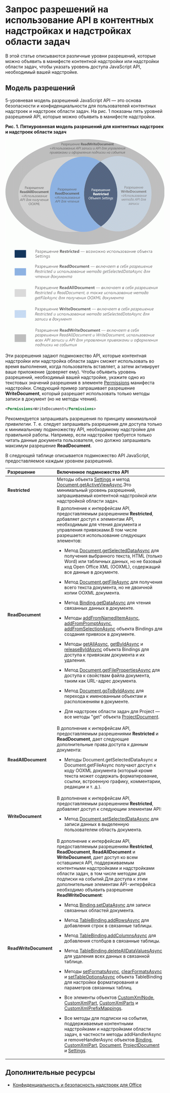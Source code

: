 
# Запрос разрешений на использование API в контентных надстройках и надстройках области задач
В этой статье описываются различные уровни разрешений, которые можно объявить в манифесте контентной надстройки или надстройки области задач, чтобы указать уровень доступа JavaScript API, необходимый вашей надстройке. 




## Модель разрешений


5-уровневая модель разрешений JavaScript API — это основа безопасности и конфиденциальности для пользователей контентных надстроек и надстроек области задач. На рис. 1 показаны пять уровней разрешений API, которые можно объявить в манифесте надстройки.


**Рис. 1. Пятиуровневая модель разрешений для контентных надстроек и надстроек области задач**

![Уровни разрешений для приложений области задач](../../images/off15appsdk_TaskPaneAppPermission.gif)



Эти разрешения задают подмножество API, которые контентная надстройки или надстройка области задач сможет использовать во время выполнения, когда пользователь вставляет, а затем активирует ваше приложение (доверяет ему). Чтобы объявить уровень разрешений, необходимый вашей надстройке, укажите одно из текстовых значений разрешения в элементе [Permissions](http://msdn.microsoft.com/en-us/library/d4cfe645-353d-8240-8495-f76fb36602fe%28Office.15%29.aspx) манифеста надстройки. Следующий пример запрашивает разрешение **WriteDocument**, который разрешает использовать только методы записи в документ (но не методы чтения).




```XML
<Permissions>WriteDocument</Permissions>
```

Рекомендуется запрашивать разрешения по принципу  _минимальной привилегии_. Т. е. следует запрашивать разрешения для доступа только к минимальному подмножеству API, необходимому надстройке для правильной работы. Например, если надстройке требуется только читать данные документа пользователя, оно должно запрашивать максимум разрешение **ReadDocument**.

В следующей таблице описывается подмножество API JavaScript, предоставляемое каждым уровнем разрешений.



|**Разрешение**|**Включенное подмножество API**|
|:-----|:-----|
|**Restricted**|Методы объекта [Settings](../../reference/shared/settings.md) и метод [Document.getActiveViewAsync](../../reference/shared/document.getactiveviewasync.md).Это минимальный уровень разрешений, запрашиваемый контентной надстройкой или надстройкой области задач.|
|**ReadDocument**|В дополнение к интерфейсам API, предоставляемым разрешением  **Restricted**, добавляет доступ к элементам API, необходимым для чтения документа и управления привязками.В том числе разрешается использование следующих элементов:<br/><ul><li>Метод <a href="http://msdn.microsoft.com/en-us/library/f85ad02c-64f0-4b73-87f6-7f521b3afd69(Office.15).aspx" target="_blank">Document.getSelectedDataAsync</a> для получения выбранного текста, HTML (только Word) или табличных данных, но не базовый код Open Office XML (OOXML), содержащий все данные в документе.</p></li><li><p>Метод <a href="http://msdn.microsoft.com/en-us/library/78047418-89c4-4c7d-9427-4735b8559518(Office.15).aspx" target="_blank">Document.getFileAsync</a> для получения всего текста документа, но не двоичной копии OOXML документа.</p></li><li><p>Метод <a href="http://msdn.microsoft.com/en-us/library/5372ffd8-579d-4fcb-9e5b-e9a2128f3201(Office.15).aspx" target="_blank">Binding.getDataAsync</a> для чтения связанных данных в документе.</p></li><li><p>Методы <a href="http://msdn.microsoft.com/en-us/library/afbadac7-60c7-47cb-9477-6e9466ded44c(Office.15).aspx" target="_blank">addFromNamedItemAsync</a>, <a href="http://msdn.microsoft.com/en-us/library/9dc03608-b08b-4700-8be1-3c86ae236799(Office.15).aspx" target="_blank">addFromPromptAsync</a>, <a href="http://msdn.microsoft.com/en-us/library/edc99214-e63e-43f2-9392-97ead42fc155(Office.15).aspx" target="_blank">addFromSelectionAsync</a> объекта <span class="keyword">Bindings</span> для создания привязок в документе.</p></li><li><p>Методы <a href="http://msdn.microsoft.com/en-us/library/ef902b73-cc4c-4551-95de-d8a51eeba82f(Office.15).aspx" target="_blank">getAllAsync</a>, <a href="http://msdn.microsoft.com/en-us/library/2727c891-bc05-465c-9324-113fbfeb3fbb(Office.15).aspx" target="_blank">getByIdAsync</a> и <a href="http://msdn.microsoft.com/en-us/library/ad285984-8b44-435d-9b84-f0ade570c896(Office.15).aspx" target="_blank">releaseByIdAsync</a> объекта <span class="keyword">Bindings</span> для доступа к привязкам документа и их удаления.</p></li><li><p>Метод <a href="http://msdn.microsoft.com/en-us/library/2533a563-95ae-4d52-b2d5-a6783e4ef5b4(Office.15).aspx" target="_blank">Document.getFilePropertiesAsync</a> для доступа к свойствам файла документа, таким как URL-адрес документа.</p></li><li><p>Метод <a href="http://msdn.microsoft.com/en-us/library/35dda81c-235e-4eab-8a77-9acb3b73a380(Office.15).aspx" target="_blank">Document.goToByIdAsync</a> для перехода к именованным объектам и расположениям в документе.</p></li><li><p>Для надстроек области задач для Project — все методы "get" объекта <a href="http://msdn.microsoft.com/en-us/library/1908af4f-93b9-4859-87e3-06942014fae1(Office.15).aspx" target="_blank">ProjectDocument</a>. </p></li></ul>|
|**ReadAllDocument**|В дополнение к интерфейсам API, предоставляемым разрешениями  **Restricted** и **ReadDocument**, дает следующие дополнительные права доступа к данным документа:<br/><ul><li><p>Методы <span class="keyword">Document.getSelectedDataAsync</span> и <span class="keyword">Document.getFileAsync</span> получают доступ к коду OOXML документа (который кроме текста может содержать форматирование, ссылки, встроенную графику, комментарии, редакции и т. д.).</p></li></ul>|
|**WriteDocument**|В дополнение к интерфейсам API, предоставляемым разрешением  **Restricted**, добавляет доступ к следующим элементам API:<br/><ul><li><p>Метод <a href="http://msdn.microsoft.com/en-us/library/998f38dc-83bd-4659-a759-4758c632a6ef(Office.15).aspx" target="_blank">Document.setSelectedDataAsync</a> для записи данных в выделенную пользователем область документа.</p></li></ul>|
|**ReadWriteDocument**|В дополнение к интерфейсам API, предоставляемым разрешениям  **Restricted**,  **ReadDocument**,  **ReadAllDocument** и **WriteDocument**, дает доступ ко всем оставшимся API, поддерживаемым контентными надстройками и надстройками области задач, в том числе методам для подписки на событий.Для доступа к этим дополнительные элементам API-интерфейса необходимо объявить разрешение  **ReadWriteDocument**:<br/><ul><li><p>Метод <a href="http://msdn.microsoft.com/en-us/library/6a59bb6d-40b6-4a95-9b98-d70d4616de09(Office.15).aspx" target="_blank">Binding.setDataAsync</a> для записи связанных областей документа.</p></li><li><p>Метод <a href="http://msdn.microsoft.com/en-us/library/1cd23454-8435-4e13-98b3-d0d29ed278a8(Office.15).aspx" target="_blank">TableBinding.addRowsAsync</a> для добавления строк в связанные таблицы.</p></li><li><p>Метод <a href="http://msdn.microsoft.com/en-us/library/8f1bfa81-3850-4ea1-ba2e-c9bcf5847a44(Office.15).aspx" target="_blank">TableBinding.addColumnsAsync</a> для добавления столбцов в связанные таблицы.</p></li><li><p>Метод <a href="http://msdn.microsoft.com/en-us/library/8f5cc783-384d-4520-a218-190dfed74dd2(Office.15).aspx" target="_blank">TableBinding.deleteAllDataValuesAsync</a> для удаления всех данных в связанной таблице.</p></li><li><p>Методы <a href="http://msdn.microsoft.com/en-us/library/49712906-f582-4055-9ef8-6edde6e97679(Office.15).aspx" target="_blank">setFormatsAsync</a>, <a href="http://msdn.microsoft.com/en-us/library/cc56e9c0-b33c-4d9b-b676-a7e50f757c10(Office.15).aspx" target="_blank">clearFormatsAsync</a> и <a href="http://msdn.microsoft.com/en-us/library/2885fc57-4527-4ca4-a43d-9ee447ec27d3(Office.15).aspx" target="_blank">setTableOptionsAsync</a> объекта <span class="keyword">TableBinding</span> для настройки форматирования и параметров связанных таблиц.</p></li><li><p>Все элементы объектов <a href="http://msdn.microsoft.com/en-us/library/dc1518de-47fa-4108-aab7-04a022724b04(Office.15).aspx" target="_blank">CustomXmlNode</a>, <a href="http://msdn.microsoft.com/en-us/library/83f0e668-8236-4f2f-a20f-b173a9e3f65f(Office.15).aspx" target="_blank">CustomXmlPart</a>, <a href="http://msdn.microsoft.com/en-us/library/ba40cd4c-29bb-4f31-875d-6f1382fd1ee8(Office.15).aspx" target="_blank">CustomXmlParts</a> и <a href="http://msdn.microsoft.com/en-us/library/18b9aa8c-83e7-4c2f-8530-6a0ac8ce5535(Office.15).aspx" target="_blank">CustomXmlPrefixMappings</a>.</p></li><li><p>Все методы для подписки на события, поддерживаемые контентными надстройками и надстройками области задач, в частности методы <span class="keyword">addHandlerAsync</span> и <span class="keyword">removeHandlerAsync</span> объектов <a href="http://msdn.microsoft.com/en-us/library/42882642-d22b-47d2-a8d3-3aa8c6a4435e(Office.15).aspx" target="_blank">Binding</a>, <a href="http://msdn.microsoft.com/en-us/library/83f0e668-8236-4f2f-a20f-b173a9e3f65f(Office.15).aspx" target="_blank">CustomXmlPart</a>, <a href="http://msdn.microsoft.com/en-us/library/f8859516-cc1f-4b20-a8f3-cee37a983e70(Office.15).aspx" target="_blank">Document</a>, <a href="http://msdn.microsoft.com/en-us/library/1908af4f-93b9-4859-87e3-06942014fae1(Office.15).aspx" target="_blank">ProjectDocument</a> и <a href="http://msdn.microsoft.com/en-us/library/ad733387-a58c-4514-8fc2-53e64fad468d(Office.15).aspx" target="_blank">Settings</a>.</p></li></ul>|

## Дополнительные ресурсы

    
- [Конфиденциальность и безопасность надстроек для Office](../../docs/develop/privacy-and-security.md)
    


